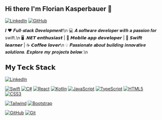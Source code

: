 ## Hi there I'm Florian Kasperbauer 👋
[![LinkedIn](https://img.shields.io/badge/LinkedIn-000000?style=for-the-badge&logo=linkedin&logoColor=white)](https://www.linkedin.com/in/florianka) [![GitHub](https://img.shields.io/badge/GitHub-000000?style=for-the-badge&logo=github&logoColor=white)](https://github.com/kasperFlo)

𝑰 ❤️ 𝑭𝒖𝒍𝒍-𝒔𝒕𝒂𝒄𝒌 𝑫𝒆𝒗𝒆𝒍𝒐𝒑𝒎𝒆𝒏𝒕!\n
💻 𝑨 𝒔𝒐𝒇𝒕𝒘𝒂𝒓𝒆 𝒅𝒆𝒗𝒆𝒍𝒐𝒑𝒆𝒓 𝒘𝒊𝒕𝒉 𝒂 𝒑𝒂𝒔𝒔𝒊𝒐𝒏 𝒇𝒐𝒓 swift.\n
🖥️ .𝙉𝙀𝙏 𝙚𝙣𝙩𝙝𝙪𝙨𝙞𝙖𝙨𝙩 | 📱 𝙈𝙤𝙗𝙞𝙡𝙚 𝙖𝙥𝙥 𝙙𝙚𝙫𝙚𝙡𝙤𝙥𝙚𝙧 |  🍎 𝙎𝙬𝙞𝙛𝙩 𝙡𝙚𝙖𝙧𝙣𝙚𝙧 | ☕️ 𝘾𝙤𝙛𝙛𝙚𝙚 𝙡𝙤𝙫𝙚𝙧\n
💡 𝑷𝒂𝒔𝒔𝒊𝒐𝒏𝒂𝒕𝒆 𝒂𝒃𝒐𝒖𝒕 𝒃𝒖𝒊𝒍𝒅𝒊𝒏𝒈 𝒊𝒏𝒏𝒐𝒗𝒂𝒕𝒊𝒗𝒆 𝒔𝒐𝒍𝒖𝒕𝒊𝒐𝒏𝒔. 𝑬𝒙𝒑𝒍𝒐𝒓𝒆 𝒎𝒚 𝒑𝒓𝒐𝒋𝒆𝒄𝒕𝒔 𝒃𝒆𝒍𝒐𝒘.\n

## 𝗠𝘆 𝗧𝗲𝗰𝗸 𝗦𝘁𝗮𝗰𝗸

[![LinkedIn](https://img.shields.io/badge/LinkedIn-0077B5?style=for-the-badge&logo=linkedin&logoColor=white)](https://www.linkedin.com/in/florianka)

[![Swift](https://img.shields.io/badge/Swift-F54A2A?style=for-the-badge&logo=swift&logoColor=white)]() [![C#](https://img.shields.io/badge/C%23-239120?style=for-the-badge&logo=c-sharp&logoColor=white)]()
[![React](https://img.shields.io/badge/React-20232A?style=for-the-badge&logo=react&logoColor=61DAFB)]() [![Kotlin](https://img.shields.io/badge/Kotlin-0095D5?style=for-the-badge&logo=kotlin&logoColor=white)]() [![JavaScript](https://img.shields.io/badge/JavaScript-F7DF1E?style=for-the-badge&logo=javascript&logoColor=black)]() [![TypeScript](https://img.shields.io/badge/TypeScript-007ACC?style=for-the-badge&logo=typescript&logoColor=white)]() [![HTML5](https://img.shields.io/badge/HTML5-E34F26?style=for-the-badge&logo=html5&logoColor=white)]() [![CSS3](https://img.shields.io/badge/CSS3-1572B6?style=for-the-badge&logo=css3&logoColor=white)]()

[![Tailwind](https://img.shields.io/badge/Tailwind_CSS-38B2AC?style=for-the-badge&logo=tailwind-css&logoColor=white)]() [![Bootstrap](https://img.shields.io/badge/Bootstrap-563D7C?style=for-the-badge&logo=bootstrap&logoColor=white)]()

[![GitHub](https://img.shields.io/badge/GitHub-100000?style=for-the-badge&logo=github&logoColor=white)]() [![Git](https://img.shields.io/badge/Git-F05032?style=for-the-badge&logo=git&logoColor=white)]()
